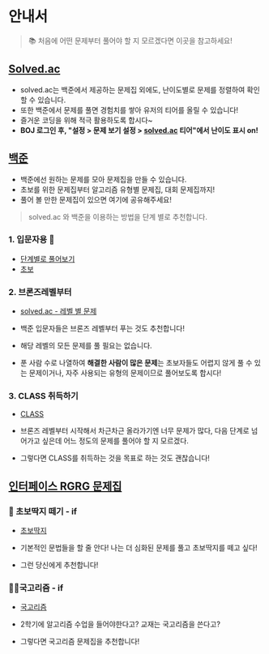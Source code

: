 # 안내서

>  📚 처음에 어떤 문제부터 풀어야 할 지 모르겠다면 이곳을 참고하세요!

## [Solved.ac](http://solved.ac/)

- solved.ac는 백준에서 제공하는 문제집 외에도, 난이도별로 문제를 정렬하여 확인할 수 있습니다. 
- 또한 백준에서 문제를 풀면 경험치를 쌓아 유저의 티어를 올릴 수 있습니다!
- 즐거운 코딩을 위해 적극 활용하도록 합시다~
- **BOJ 로그인 후, "설정 > 문제 보기 설정 > [solved.ac](http://solved.ac/) 티어"에서 난이도 표시 on!**

## [백준](https://www.acmicpc.net/)

- 백준에선 원하는 문제를 모아 문제집을 만들 수 있습니다.
- 초보를 위한 문제집부터 알고리즘 유형별 문제집, 대회 문제집까지!
- 풀어 볼 만한 문제집이 있으면 여기에 공유해주세요!

> solved.ac 와 백준을 이용하는 방법을 단계 별로 추천합니다.

### 1. 입문자용 🐉

- [단계별로 풀어보기](https://www.acmicpc.net/step)
- [초보](https://www.acmicpc.net/workbook/view/2033)

### 2. 브론즈레벨부터

- [solved.ac - 레벨 별 문제](https://solved.ac/problems/level)

- 백준 입문자들은 브론즈 레벨부터 푸는 것도 추천합니다!
- 해당 레벨의 모든 문제를 풀 필요는 없습니다.
- 푼 사람 수로 나열하여 **해결한 사람이 많은 문제**는 초보자들도 어렵지 않게 풀 수 있는 문제이거나, 자주 사용되는 유형의 문제이므로 풀어보도록 합시다!

### 3. CLASS 취득하기

- [CLASS](https://solved.ac/class)

- 브론즈 레벨부터 시작해서 차근차근 올라가기엔 너무 문제가 많다, 다음 단계로 넘어가고 싶은데 어느 정도의 문제를 풀어야 할 지 모르겠다.
- 그렇다면 CLASS를 취득하는 것을 목표로 하는 것도 괜찮습니다!


## [인터페이스 RGRG 문제집](https://www.acmicpc.net/group/workbook/10119)

### 🧯 초보딱지 떼기 - if

- [초보딱지](./newbie.md)

- 기본적인 문법들을 할 줄 안다! 나는 더 심화된 문제를 풀고 초보딱지를 떼고 싶다! 
- 그런 당신에게 추천합니다!

### 👨‍🍳국고리즘 - if

- [국고리즘](./kook.md)

- 2학기에 알고리즘 수업을 들어야한다고? 교재는 국고리즘을 쓴다고?
- 그렇다면 국고리즘 문제집을 추천합니다!



